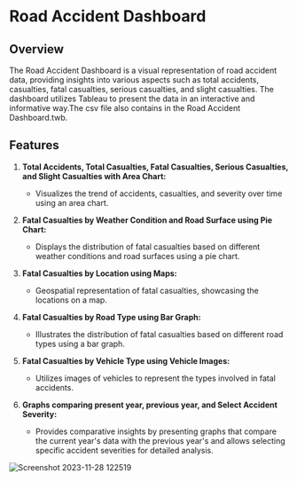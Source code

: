 # Road Accident Dashboard

## Overview

The Road Accident Dashboard is a visual representation of road accident data, providing insights into various aspects such as total accidents, casualties, fatal casualties, serious casualties, and slight casualties. The dashboard utilizes Tableau to present the data in an interactive and informative way.The csv file also contains in the Road Accident Dashboard.twb.

## Features

1. **Total Accidents, Total Casualties, Fatal Casualties, Serious Casualties, and Slight Casualties with Area Chart:**
   - Visualizes the trend of accidents, casualties, and severity over time using an area chart.

2. **Fatal Casualties by Weather Condition and Road Surface using Pie Chart:**
   - Displays the distribution of fatal casualties based on different weather conditions and road surfaces using a pie chart.

3. **Fatal Casualties by Location using Maps:**
   - Geospatial representation of fatal casualties, showcasing the locations on a map.

4. **Fatal Casualties by Road Type using Bar Graph:**
   - Illustrates the distribution of fatal casualties based on different road types using a bar graph.

5. **Fatal Casualties by Vehicle Type using Vehicle Images:**
   - Utilizes images of vehicles to represent the types involved in fatal accidents.

6. **Graphs comparing present year, previous year, and Select Accident Severity:**
   - Provides comparative insights by presenting graphs that compare the current year's data with the previous year's and allows selecting specific accident severities for detailed analysis.


![Screenshot 2023-11-28 122519](https://github.com/Surajk7725/Road-Accident-Dashboard/assets/114910241/d05aae8c-1f2a-46c3-bc99-54462558c684)
